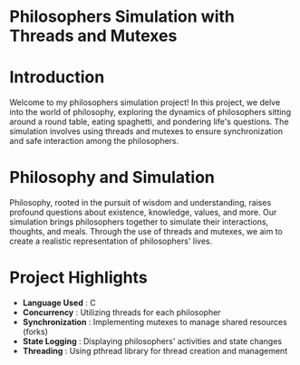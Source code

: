 # Philosophers Simulation with Threads and Mutexes

# Introduction
Welcome to my philosophers simulation project! In this project, we delve into the world of philosophy, exploring the dynamics of philosophers sitting around a round table, eating spaghetti, and pondering life's questions. The simulation involves using threads and mutexes to ensure synchronization and safe interaction among the philosophers.

# Philosophy and Simulation
Philosophy, rooted in the pursuit of wisdom and understanding, raises profound questions about existence, knowledge, values, and more. Our simulation brings philosophers together to simulate their interactions, thoughts, and meals. Through the use of threads and mutexes, we aim to create a realistic representation of philosophers' lives.

# Project Highlights
 - **Language Used** : C
 - **Concurrency** : Utilizing threads for each philosopher
 - **Synchronization** : Implementing mutexes to manage shared resources (forks)
 - **State Logging** : Displaying philosophers' activities and state changes
 - **Threading** : Using pthread library for thread creation and management
